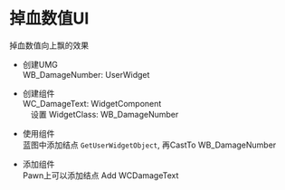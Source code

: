 # 掉血数值UI
掉血数值向上飘的效果  

+ 创建UMG  
WB_DamageNumber: UserWidget  

+ 创建组件  
WC_DamageText: WidgetComponent  
&emsp;设置 WidgetClass: WB_DamageNumber  

+ 使用组件  
蓝图中添加结点 `GetUserWidgetObject`, 再CastTo WB_DamageNumber  

+ 添加组件  
Pawn上可以添加结点 Add WCDamageText
